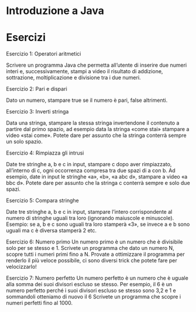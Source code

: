 # Introduzione a Java
# Esercizi

Esercizio 1: Operatori aritmetici

Scrivere un programma Java che permetta all’utente di inserire due numeri interi e,
successivamente, stampi a video il risultato di addizione, sottrazione, moltiplicazione e divisione
tra i due numeri.


Esercizio 2: Pari e dispari

Dato un numero, stampare true se il numero è pari, false altrimenti.


Esercizio 3: Inverti stringa

Data una stringa, stampare la stessa stringa invertendone il contenuto a partire dal primo spazio,
ad esempio data la stringa «come stai» stampare a video «stai come». Potete dare per assunto
che la stringa conterrà sempre un solo spazio.

Esercizio 4: Rimpiazza gli intrusi

Date tre stringhe a, b e c in input, stampare c dopo aver rimpiazzato, all’interno di c, ogni
occorrenza compresa tra due spazi di a con b. Ad esempio, date in input le stringhe «a», «b», «a
abc d», stampare a video «a bbc d». Potete dare per assunto che la stringa c conterrà sempre e
solo due spazi.

Esercizio 5: Compara stringhe

Date tre stringhe a, b e c in input, stampare l’intero corrispondente al numero di stringhe uguali
tra loro (ignorando maiuscole e minuscole). Esempio: se a, b e c sono uguali tra loro stamperà
«3», se invece a e b sono uguali ma c è diversa stamperà 2 etc.

Esercizio 6: Numero primo
Un numero primo è un numero che è divisibile solo per se stesso e 1.
Scrivete un programma che dato un numero N, scopre tutti i numeri primi fino a N.
Provate a ottimizzare il programma per renderlo il più veloce possibile, ci sono diversi trick che potete fare per velocizzarlo!

Esercizio 7: Numero perfetto
Un numero perfetto è un numero che è uguale alla somma dei suoi divisori escluso se stesso.
Per esempio, il 6 è un numero perfetto perché  i suoi divisori escluso se stesso sono 3,2 e 1 e sommandoli otteniamo di nuovo il 6
Scrivete un programma che scopre i numeri perfetti fino al 1000.